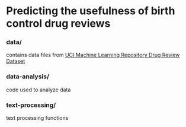 # Predicting the usefulness of birth control drug reviews

### data/
contains data files from [UCI Machine Learning Repository Drug Review Dataset](https://archive.ics.uci.edu/ml/datasets/Drug+Review+Dataset+%28Drugs.com%29)

### data-analysis/
code used to analyze data

### text-processing/
text processing functions
